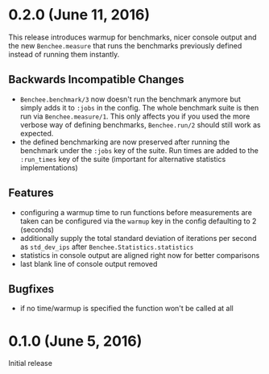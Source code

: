 # 0.2.0 (June 11, 2016)

This release introduces warmup for benchmarks, nicer console output and the new `Benchee.measure` that runs the benchmarks previously defined instead of running them instantly.

## Backwards Incompatible Changes

* `Benchee.benchmark/3` now doesn't run the benchmark anymore but simply adds it to `:jobs` in the config. The whole benchmark suite is then run via `Benchee.measure/1`. This only affects you if you used the more verbose way of defining benchmarks, `Benchee.run/2` should still work as expected.
* the defined benchmarking are now preserved after running the benchmark under the `:jobs` key of the suite. Run times are added to the `:run_times` key of the suite (important for alternative statistics implementations)

## Features

* configuring a warmup time to run functions before measurements are taken can be configured via the `warmup` key in the config defaulting to 2 (seconds)
* additionally supply the total standard deviation of iterations per second as `std_dev_ips` after `Benchee.Statistics.statistics`
* statistics in console output are aligned right now for better comparisons
* last blank line of console output removed

## Bugfixes

* if no time/warmup is specified the function won't be called at all

# 0.1.0 (June 5, 2016)

Initial release
